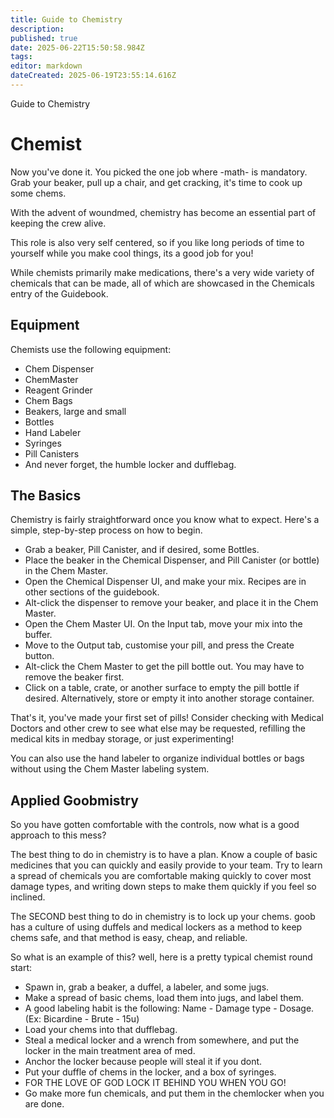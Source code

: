 ```yaml
---
title: Guide to Chemistry
description: 
published: true
date: 2025-06-22T15:50:58.984Z
tags: 
editor: markdown
dateCreated: 2025-06-19T23:55:14.616Z
---
```


Guide to Chemistry

# Chemist

Now you've done it. You picked the one job where -math- is mandatory. Grab your beaker, pull up a chair, and get cracking, it's time to cook up some chems.

With the advent of woundmed, chemistry has become an essential part of keeping the crew alive.

This role is also very self centered, so if you like long periods of time to yourself while you make cool things, its a good job for you!

While chemists primarily make medications, there's a very wide variety of chemicals that can be made, all of which are showcased in the Chemicals entry of the Guidebook.

## Equipment

Chemists use the following equipment:

-   Chem Dispenser
-   ChemMaster
-   Reagent Grinder
-   Chem Bags
-   Beakers, large and small
-   Bottles
-   Hand Labeler
-   Syringes
-   Pill Canisters
-   And never forget, the humble locker and dufflebag.

## The Basics

Chemistry is fairly straightforward once you know what to expect. Here's a simple, step-by-step process on how to begin.

-   Grab a beaker, Pill Canister, and if desired, some Bottles.
-   Place the beaker in the Chemical Dispenser, and Pill Canister (or bottle) in the Chem Master.
-   Open the Chemical Dispenser UI, and make your mix. Recipes are in other sections of the guidebook.
-   Alt-click the dispenser to remove your beaker, and place it in the Chem Master.
-   Open the Chem Master UI. On the Input tab, move your mix into the buffer.
-   Move to the Output tab, customise your pill, and press the Create button.
-   Alt-click the Chem Master to get the pill bottle out. You may have to remove the beaker first.
-   Click on a table, crate, or another surface to empty the pill bottle if desired. Alternatively, store or empty it into another storage container.

That's it, you've made your first set of pills! Consider checking with Medical Doctors and other crew to see what else may be requested, refilling the medical kits in medbay storage, or just experimenting!

You can also use the hand labeler to organize individual bottles or bags without using the Chem Master labeling system.

## Applied Goobmistry

So you have gotten comfortable with the controls, now what is a good approach to this mess?

The best thing to do in chemistry is to have a plan. Know a couple of basic medicines that you can quickly and easily provide to your team. Try to learn a spread of chemicals you are comfortable making quickly to cover most damage types, and writing down steps to make them quickly if you feel so inclined. 

The SECOND best thing to do in chemistry is to lock up your chems. goob has a culture of using duffels and medical lockers as a method to keep chems safe, and that method is easy, cheap, and reliable. 

So what is an example of this? well, here is a pretty typical chemist round start:

- Spawn in, grab a beaker, a duffel, a labeler, and some jugs.
- Make a spread of basic chems, load them into jugs, and label them.
- A good labeling habit is the following: Name - Damage type - Dosage. (Ex: Bicardine - Brute - 15u)
- Load your chems into that dufflebag. 
- Steal a medical locker and a wrench from somewhere, and put the locker in the main treatment area of med.
- Anchor the locker because people will steal it if you dont. 
- Put your duffle of chems in the locker, and a box of syringes.
- FOR THE LOVE OF GOD LOCK IT BEHIND YOU WHEN YOU GO!
- Go make more fun chemicals, and put them in the chemlocker when you are done. 
